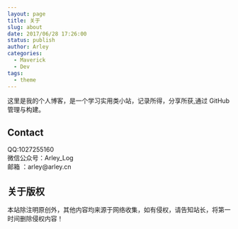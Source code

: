 ```yaml
---
layout: page
title: 关于
slug: about
date: 2017/06/28 17:26:00
status: publish
author: Arley
categories: 
  - Maverick
  - Dev
tags: 
  - theme
---
```


这里是我的个人博客，是一个学习实用类小站，记录所得，分享所获,通过 GitHub 管理与构建。


## Contact

QQ:1027255160<br>
微信公众号：Ar­ley_Log<br>
邮箱 ：ar­ley@ar­ley.cn<br>

## 关于版权
本站除注明原创外，其他内容均来源于网络收集，如有侵权，请告知站长，将第一时间删除侵权内容！
